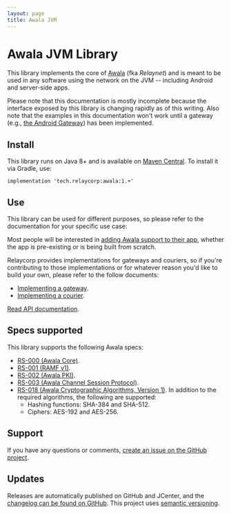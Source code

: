 ```yaml
---
layout: page
title: Awala JVM
---
```

# Awala JVM Library

This library implements the core of [Awala](https://awala.network/) (fka _Relaynet_) and is meant to be used in any software using the network on the JVM -- including Android and server-side apps.

Please note that this documentation is mostly incomplete because the interface exposed by this library is changing rapidly as of this writing. Also note that the examples in this documentation won't work until a gateway (e.g., [the Android Gateway](https://github.com/relaycorp/relaynet-gateway-android)) has been implemented.

## Install

This library runs on Java 8+ and is available on [Maven Central](https://search.maven.org/artifact/tech.relaycorp/awala). To install it via Gradle, use:

```
implementation 'tech.relaycorp:awala:1.+'
```

## Use

This library can be used for different purposes, so please refer to the documentation for your specific use case:

Most people will be interested in [adding Awala support to their app](howto-service.md), whether the app is pre-existing or is being built from scratch.

Relaycorp provides implementations for gateways and couriers, so if you're contributing to those implementations or for whatever reason you'd like to build your own, please refer to the follow documents:

- [Implementing a gateway](howto-gateway.md).
- [Implementing a courier](./howto-courier.md).

[Read API documentation](./api/awala/).

## Specs supported

This library supports the following Awala specs:

- [RS-000 (Awala Core)](https://specs.awala.network/RS-000).
- [RS-001 (RAMF v1)](https://specs.awala.network/RS-001).
- [RS-002 (Awala PKI)](https://specs.awala.network/RS-002).
- [RS-003 (Awala Channel Session Protocol)](https://specs.awala.network/RS-003).
- [RS-018 (Awala Cryptographic Algorithms, Version 1)](https://specs.awala.network/RS-018). In addition to the required algorithms, the following are supported:
  - Hashing functions: SHA-384 and SHA-512.
  - Ciphers: AES-192 and AES-256.

## Support

If you have any questions or comments, [create an issue on the GitHub project](https://github.com/relaycorp/awala-jvm/issues/new/choose).

## Updates

Releases are automatically published on GitHub and JCenter, and the [changelog can be found on GitHub](https://github.com/relaycorp/awala-jvm/releases). This project uses [semantic versioning](https://semver.org/).
